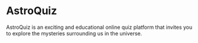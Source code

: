 # AstroQuiz
AstroQuiz is an exciting and educational online quiz platform that invites you to explore the mysteries surrounding us in the universe.
